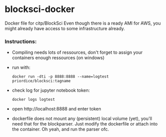 # blocksci-docker
Docker file for citp/BlockSci
Even though there is a ready AMI for AWS, you might already have access to some infrastructure already. 

### Instructions:
*  Compiling needs lots of ressources, don't forget to assign your containers enough ressources (on windows)
*  run with: 

    ```docker run -dti -p 8888:8888 --name=logtest priordice/blocksci:tagname```
   
*  check log for jupyter notebook token: 
    
    ```docker logs logtest```
    
*   open http://localhost:8888 and enter token
*    dockerfile does not mount any (persistent) local volume (yet), you'll need that for the blockparser. Just modify the dockerfile or attach into the container. Oh yeah, and run the parser ofc.



